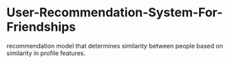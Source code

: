 # User-Recommendation-System-For-Friendships
recommendation model that determines similarity between people based on similarity in profile features.
